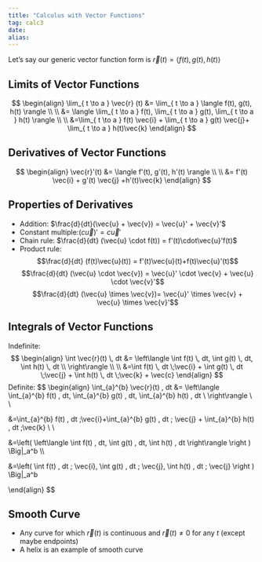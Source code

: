 ```yaml
---
title: "Calculus with Vector Functions"
tag: calc3
date: 
alias:
---
```


Let’s say our generic vector function form is $\vec{r} (t) = \langle f(t), g(t), h(t) \rangle$ 

## Limits of Vector Functions
$$
\begin{align}
\lim_{ t \to a } \vec{r} (t) &= \lim_{ t \to a } \langle f(t), g(t), h(t) \rangle \\ \\
&= \langle \lim_{ t \to a } f(t), \lim_{ t \to a } g(t), \lim_{ t \to a } h(t) \rangle \\ \\
&=\lim_{ t \to a } f(t) \vec{i} + \lim_{ t \to a } g(t) \vec{j}+ \lim_{ t \to a } h(t)\vec{k}
\end{align}
$$


## Derivatives of Vector Functions 
$$
\begin{align}
\vec{r}'(t) &= \langle f'(t), g'(t), h'(t) \rangle \\ \\
&= f'(t) \vec{i} + g'(t) \vec{j} +h'(t)\vec{k}
\end{align}
$$
## Properties of Derivatives
- Addition: $\frac{d}{dt}(\vec{u} + \vec{v}) = \vec{u}' + \vec{v}'$
- Constant multiple:$(c\vec{u})'=c\vec{u}'$
- Chain rule: $\frac{d}{dt} (\vec{u} \cdot f(t)) = f'(t)\cdot\vec{u}'f(t)$
- Product rule:
$$\frac{d}{dt} (f(t)\vec{u}(t)) = f'(t)\vec{u}(t)+f(t)\vec{u}'(t)$$
$$\frac{d}{dt} (\vec{u} \cdot \vec{v}) = \vec{u}' \cdot \vec{v} + \vec{u} \cdot \vec{v}'$$
$$\frac{d}{dt} (\vec{u} \times \vec{v})= \vec{u}' \times \vec{v} + \vec{u} \times \vec{v}'$$
## Integrals of Vector Functions

Indefinite:
$$
\begin{align}
\int \vec{r}(t) \, dt &= \left\langle  \int f(t) \, dt,  \int g(t) \, dt, \int h(t) \, dt \\  \right\rangle \\ \\
&=\int f(t) \, dt  \;\vec{i} + \int g(t) \, dt \;\vec{j} + \int h(t) \, dt \;\vec{k} + \vec{c}  
\end{align}
$$
Definite:
$$
\begin{align}
\int_{a}^{b} \vec{r}(t) \, dt &= \left\langle  \int_{a}^{b} f(t) \, dt, \int_{a}^{b} g(t) \, dt, \int_{a}^{b} h(t) \, dt \\      \right\rangle   \\ \\

&=\int_{a}^{b} f(t) \, dt \;\vec{i}+\int_{a}^{b} g(t) \, dt \; \vec{j} + \int_{a}^{b} h(t) \, dt \;\vec{k} \\ \\

&=\left( \left\langle  \int f(t) \, dt, \int g(t) \, dt, \int h(t) \, dt    \right\rangle  \right ) \Big|_a^b  \\\\

&=\left(   \int f(t) \, dt \; \vec{i}, \int g(t) \, dt \; \vec{j}, \int h(t)  \, dt  \; \vec{j}    \right ) \Big|_a^b

\end{align}
$$
## Smooth Curve
- Any curve for which $\vec{r}(t)$ is continuous and $\vec{r}(t)\neq 0$ for any $t$ (except maybe endpoints)
- A helix is an example of smooth curve